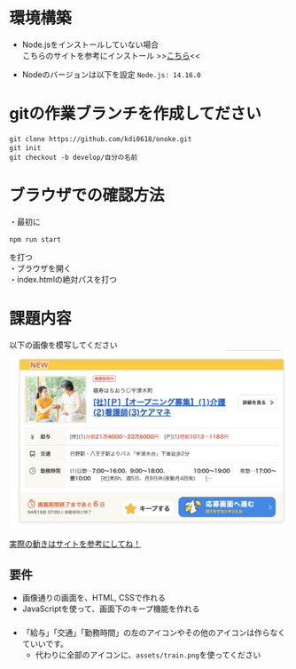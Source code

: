 # 環境構築
* Node.jsをインストールしていない場合  
こちらのサイトを参考にインストール >>[こちら](https://qiita.com/mame_daifuku/items/373daf5f49ee585ea498)<<  

* Nodeのバージョンは以下を設定
`Node.js: 14.16.0`

# gitの作業ブランチを作成してださい
```
git clone https://github.com/kdi0618/onoke.git
git init
git checkout -b develop/自分の名前
```

# ブラウザでの確認方法
・最初に
```
npm run start
```
を打つ  
・ブラウザを開く  
・index.htmlの絶対パスを打つ

# 課題内容
以下の画像を模写してください  
![](./assets/practice.png)  

[実際の動きはサイトを参考にしてね！](https://townwork.net/joSrchRsltList/?ac=041&slc=0113&suc=01&svos=SCP01030101Salary0113)

## 要件
* 画像通りの画面を、HTML, CSSで作れる
* JavaScriptを使って、画面下のキープ機能を作れる

### 
* 「給与」「交通」「勤務時間」の左のアイコンやその他のアイコンは作らなくていいです。  
  * 代わりに全部のアイコンに、`assets/train.png`を使ってください